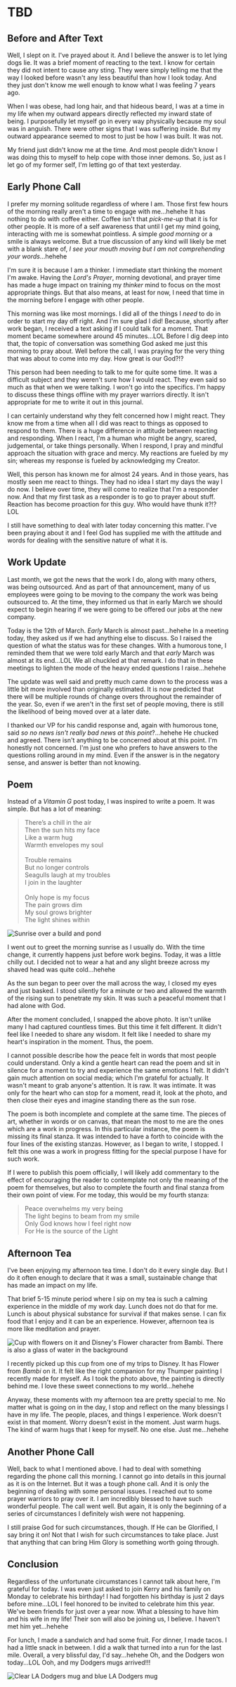 # TBD

## Before and After Text

Well, I slept on it. I've prayed about it. And I believe the answer is to let lying dogs lie. It was a brief moment of reacting to the text. I know for certain they did not intent to cause any sting. They were simply telling me that the way I looked before wasn't any less beautiful than how I look today. And they just don't know me well enough to know what I was feeling 7 years ago.

When I was obese, had long hair, and that hideous beard, I was at a time in my life when my outward appears directly reflected my inward state of being. I purposefully let myself go in every way physically because my soul was in anguish. There were other signs that I was suffering inside. But my outward appearance seemed to most to just be how I was built. It was not.

My friend just didn't know me at the time. And most people didn't know I was doing this to myself to help cope with those inner demons. So, just as I let go of my former self, I'm letting go of that text yesterday.

## Early Phone Call

I prefer my morning solitude regardless of where I am. Those first few hours of the morning really aren't a time to engage with me...hehehe It has nothing to do with coffee either. Coffee isn't that *pick-me-up* that it is for other people. It is more of a self awareness that until I get my mind going, interacting with me is somewhat pointless. A simple *good morning* or a smile is always welcome. But a true discussion of any kind will likely be met with a blank stare of, *I see your mouth moving but I am not comprehending your words*...hehehe

I'm sure it is because I am a thinker. I immediate start thinking the moment I'm awake. Having the *Lord's Prayer*, morning devotional, and prayer time has made a huge impact on training my *thinker* mind to focus on the most appropriate things. But that also means, at least for now, I need that time in the morning before I engage with other people.

This morning was like most mornings. I did all of the things I *need* to do in order to start my day off right. And I'm sure glad I did! Because, shortly after work began, I received a text asking if I could talk for a moment. That moment became somewhere around 45 minutes...LOL Before I dig deep into that, the topic of conversation was something God asked me just this morning to pray about. Well before the call, I was praying for the very thing that was about to come into my day. How great is our God?!?

This person had been needing to talk to me for quite some time. It was a difficult subject and they weren't sure how I would react. They even said so much as that when we were talking. I won't go into the specifics. I'm happy to discuss these things offline with my prayer warriors directly. It isn't appropriate for me to write it out in this journal.

I can certainly understand why they felt concerned how I might react. They know me from a time when all I did was react to things as opposed to respond to them. There is a huge difference in attitude between reacting and responding. When I react, I'm a human who might be angry, scared, judgemental, or take things personally. When I respond, I pray and mindful approach the situation with grace and mercy. My reactions are fueled by my sin; whereas my response is fueled by acknowledging my Creator.

Well, this person has known me for almost 24 years. And in those years, has mostly seen me react to things. They had no idea I start my days the way I do now. I believe over time, they will come to realize that I'm a responder now. And that my first task as a responder is to go to prayer about stuff. Reaction has become proaction for this guy. Who would have thunk it?!? LOL

I still have something to deal with later today concerning this matter. I've been praying about it and I feel God has supplied me with the attitude and words for dealing with the sensitive nature of what it is.

## Work Update

Last month, we got the news that the work I do, along with many others, was being outsourced. And as part of that announcement, many of us employees were going to be moving to the company the work was being outsourced to. At the time, they informed us that in early March we should expect to begin hearing if we were going to be offered our jobs at the new company.

Today is the 12th of March. *Early* March is almost past...hehehe In a meeting today, they asked us if we had anything else to discuss. So I raised the question of what the status was for these changes. With a humorous tone, I reminded them that we were told early March and that *early* March was almost at its end...LOL We all chuckled at that remark. I do that in these meetings to lighten the mode of the heavy ended questions I raise...hehehe

The update was well said and pretty much came down to the process was a little bit more involved than originally estimated. It is now predicted that there will be multiple rounds of change overs throughout the remainder of the year. So, even if we aren't in the first set of people moving, there is still the likelihood of being moved over at a later date.

I thanked our VP for his candid response and, again with humorous tone, said *so no news isn't really bad news at this point*?...hehehe He chucked and agreed. There isn't anything to be concerned about at this point. I'm honestly not concerned. I'm just one who prefers to have answers to the questions rolling around in my mind. Even if the answer is in the negatory sense, and answer is better than not knowing.

## Poem

Instead of a *Vitamin G* post today, I was inspired to write a poem. It was simple. But has a lot of meaning:

> There’s a chill in the air\
> Then the sun hits my face\
> Like a warm hug\
> Warmth envelopes my soul\
> \
> Trouble remains\
> But no longer controls\
> Seagulls laugh at my troubles\
> I join in the laughter\
> \
> Only hope is my focus\
> The pain grows dim\
> My soul grows brighter\
> The light shines within

![Sunrise over a build and pond](./img/IMG_4421.jpeg)

I went out to greet the morning sunrise as I usually do. With the time change, it currently happens just before work begins. Today, it was a little chilly out. I decided not to wear a hat and any slight breeze across my shaved head was quite cold...hehehe

As the sun began to peer over the mall across the way, I closed my eyes and just basked. I stood silently for a minute or two and allowed the warmth of the rising sun to penetrate my skin. It was such a peaceful moment that I had alone with God.

After the moment concluded, I snapped the above photo. It isn't unlike many I had captured countless times. But this time it felt different. It didn't feel like I needed to share any wisdom. It felt like I needed to share my heart's inspiration in the moment. Thus, the poem.

I cannot possible describe how the peace felt in words that most people could understand. Only a kind a gentle heart can read the poem and sit in silence for a moment to try and experience the same emotions I felt. It didn't gain much attention on social media; which I'm grateful for actually. It wasn't meant to grab anyone's attention. It is raw. It was intimate. It was only for the heart who can stop for a moment, read it, look at the photo, and then close their eyes and imagine standing there as the sun rose.

The poem is both incomplete and complete at the same time. The pieces of art, whether in words or on canvas, that mean the most to me are the ones which are a work in progress. In this particular instance, the poem is missing its final stanza. It was intended to have a forth to coincide with the four lines of the existing stanzas. However, as I began to write, I stopped. I felt this one was a work in progress fitting for the special purpose I have for such work.

If I were to publish this poem officially, I will likely add commentary to the effect of encouraging the reader to contemplate not only the meaning of the poem for themselves, but also to complete the fourth and final stanza from their own point of view. For me today, this would be my fourth stanza:

> Peace overwhelms my very being\
> The light begins to beam from my smile\
> Only God knows how I feel right now\
> For He is the source of the Light

## Afternoon Tea

I've been enjoying my afternoon tea time. I don't do it every single day. But I do it often enough to declare that it was a small, sustainable change that has made an impact on my life.

That brief 5-15 minute period where I sip on my tea is such a calming experience in the middle of my work day. Lunch does not do that for me. Lunch is about physical substance for survival if that makes sense. I can fix food that I enjoy and it can be an experience. However, afternoon tea is more like meditation and prayer.

![Cup with flowers on it and Disney's Flower character from Bambi. There is also a glass of water in the background](./img/IMG_4431.jpeg)

I recently picked up this cup from one of my trips to Disney. It has Flower from *Bambi* on it. It felt like the right companion for my Thumper painting I recently made for myself. As I took the photo above, the painting is directly behind me. I love these sweet connections to my world...hehehe

Anyway, these moments with my afternoon tea are pretty special to me. No matter what is going on in the day, I stop and reflect on the many blessings I have in my life. The people, places, and things I experience. Work doesn't exist in that moment. Worry doesn't exist in the moment. Just warm hugs. The kind of warm hugs that I keep for myself. No one else. Just me...hehehe

## Another Phone Call

Well, back to what I mentioned above. I had to deal with something regarding the phone call this morning. I cannot go into details in this journal as it is on the Internet. But it was a tough phone call. And it is only the beginning of dealing with some personal issues. I reached out to some prayer warriors to pray over it. I am incredibly blessed to have such wonderful people. The call went well. But again, it is only the beginning of a series of circumstances I definitely wish were not happening.

I still praise God for such circumstances, though. If He can be Glorified, I say bring it on! Not that I wish for such circumstances to take place. Just that anything that can bring Him Glory is something worth going through.

## Conclusion

Regardless of the unfortunate circumstances I cannot talk about here, I'm grateful for today. I was even just asked to join Kerry and his family on Monday to celebrate his birthday! I had forgotten his birthday is just 2 days before mine...LOL I feel honored to be invited to celebrate him this year. We've been friends for just over a year now. What a blessing to have him and his wife in my life! Their son will also be joining us, I believe. I haven't met him yet...hehehe

For lunch, I made a sandwich and had some fruit. For dinner, I made tacos. I had a little snack in between. I did a walk that turned into a run for the last mile. Overall, a very blissful day, I'd say...hehehe Oh, and the Dodgers won today...LOL Ooh, and my Dodgers mugs arrived!!!

![Clear LA Dodgers mug and blue LA Dodgers mug](./img/IMG_4432.jpeg)